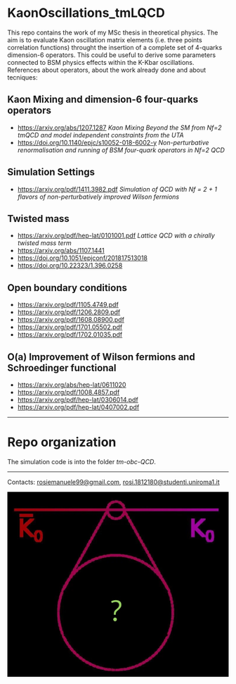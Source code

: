 # KaonOscillations_tmLQCD
This repo contains the work of my MSc thesis in theoretical physics. The aim is to evaluate Kaon oscillation matrix elements (i.e. three points correlation functions) throught the insertion of a complete set of 4-quarks dimension-6 operators. This could be useful to derive some parameters connected to BSM physics effects within the K-Kbar oscillations.
References about operators, about the work already done and about tecniques:

## Kaon Mixing and dimension-6 four-quarks operators
- https://arxiv.org/abs/1207.1287 *Kaon Mixing Beyond the SM from Nf=2 tmQCD and model independent constraints from the UTA*
- https://doi.org/10.1140/epjc/s10052-018-6002-y *Non-perturbative renormalisation and running of BSM four-quark operators in Nf=2
 QCD*

## Simulation Settings
- https://arxiv.org/pdf/1411.3982.pdf *Simulation of QCD with Nf = 2 + 1 flavors of non-perturbatively improved Wilson fermions*

## Twisted mass
- https://arxiv.org/pdf/hep-lat/0101001.pdf *Lattice QCD with a chirally twisted mass term*
- https://arxiv.org/abs/1107.1441
- https://doi.org/10.1051/epjconf/201817513018
- https://doi.org/10.22323/1.396.0258

## Open boundary conditions
- https://arxiv.org/pdf/1105.4749.pdf
- https://arxiv.org/pdf/1206.2809.pdf
- https://arxiv.org/pdf/1608.08900.pdf
- https://arxiv.org/pdf/1701.05502.pdf
- https://arxiv.org/pdf/1702.01035.pdf

## O(a) Improvement of Wilson fermions and Schroedinger functional
- https://arxiv.org/abs/hep-lat/0611020
- https://arxiv.org/pdf/1008.4857.pdf
- https://arxiv.org/pdf/hep-lat/0306014.pdf
- https://arxiv.org/pdf/hep-lat/0407002.pdf

---

# Repo organization
The simulation code is into the folder *tm-obc-QCD*.

---

Contacts: rosiemanuele99@gmail.com, rosi.1812180@studenti.uniroma1.it

![Kaons are mixing!](kaon.jpg "Kaons oscillatoions")
